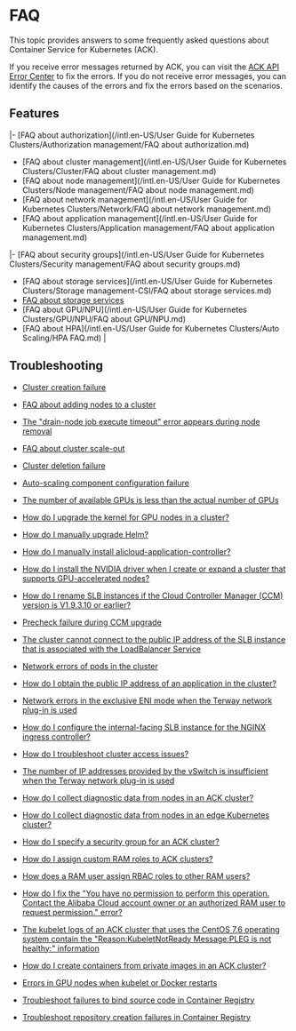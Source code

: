 # FAQ

This topic provides answers to some frequently asked questions about Container Service for Kubernetes \(ACK\).

If you receive error messages returned by ACK, you can visit the [ACK API Error Center](https://error-center.aliyun.com/status/product/Cos?spm=5176.10421674.home.7.7e36ebed2QyP5P) to fix the errors. If you do not receive error messages, you can identify the causes of the errors and fix the errors based on the scenarios.

## Features

|-   [FAQ about authorization](/intl.en-US/User Guide for Kubernetes Clusters/Authorization management/FAQ about authorization.md)
-   [FAQ about cluster management](/intl.en-US/User Guide for Kubernetes Clusters/Cluster/FAQ about cluster management.md)
-   [FAQ about node management](/intl.en-US/User Guide for Kubernetes Clusters/Node management/FAQ about node management.md)
-   [FAQ about network management](/intl.en-US/User Guide for Kubernetes Clusters/Network/FAQ about network management.md)
-   [FAQ about application management](/intl.en-US/User Guide for Kubernetes Clusters/Application management/FAQ about application management.md)

|-   [FAQ about security groups](/intl.en-US/User Guide for Kubernetes Clusters/Security management/FAQ about security groups.md)
-   [FAQ about storage services](/intl.en-US/User Guide for Kubernetes Clusters/Storage management-CSI/FAQ about storage services.md)
-   [FAQ about storage services]()
-   [FAQ about GPU/NPU](/intl.en-US/User Guide for Kubernetes Clusters/GPU/NPU/FAQ about GPU/NPU.md)
-   [FAQ about HPA](/intl.en-US/User Guide for Kubernetes Clusters/Auto Scaling/HPA FAQ.md) |

## Troubleshooting



-   [Cluster creation failure](~~86762~~)
-   [FAQ about adding nodes to a cluster](~~170722~~)
-   [The "drain-node job execute timeout" error appears during node removal](~~190626~~)
-   [FAQ about cluster scale-out](~~178936~~)
-   [Cluster deletion failure](~~86763~~)

-   [Auto-scaling component configuration failure](~~147427~~)
-   [The number of available GPUs is less than the actual number of GPUs](~~144735~~)
-   [How do I upgrade the kernel for GPU nodes in a cluster?](~~123756~~)
-   [How do I manually upgrade Helm?](~~87014~~)
-   [How do I manually install alicloud-application-controller?](~~87156~~)
-   [How do I install the NVIDIA driver when I create or expand a cluster that supports GPU-accelerated nodes?](~~147961~~)
-   [How do I rename SLB instances if the Cloud Controller Manager \(CCM\) version is V1.9.3.10 or earlier?](~~114446~~)
-   [Precheck failure during CCM upgrade](~~164988~~)

-   [The cluster cannot connect to the public IP address of the SLB instance that is associated with the LoadBalancer Service](~~171437~~)
-   [Network errors of pods in the cluster](~~142373~~)
-   [How do I obtain the public IP address of an application in the cluster?](~~142274~~)
-   [Network errors in the exclusive ENI mode when the Terway network plug-in is used](~~147426~~)
-   [How do I configure the internal-facing SLB instance for the NGINX ingress controller?](~~142097~~)
-   [How do I troubleshoot cluster access issues?](~~149275~~)
-   [The number of IP addresses provided by the vSwitch is insufficient when the Terway network plug-in is used](~~189784~~)

-   [How do I collect diagnostic data from nodes in an ACK cluster?](~~86761~~)
-   [How do I collect diagnostic data from nodes in an edge Kubernetes cluster?](~~149335~~)
-   [How do I specify a security group for an ACK cluster?](~~113498~~)
-   [How do I assign custom RAM roles to ACK clusters?](~~113536~~)
-   [How does a RAM user assign RBAC roles to other RAM users?](~~119035~~)
-   [How do I fix the "You have no permission to perform this operation. Contact the Alibaba Cloud account owner or an authorized RAM user to request permission." error?](~~142276~~)
-   [The kubelet logs of an ACK cluster that uses the CentOS 7.6 operating system contain the "Reason:KubeletNotReady Message:PLEG is not healthy:" information](~~178340~~)

-   [How do I create containers from private images in an ACK cluster?](~~86562~~)
-   [Errors in GPU nodes when kubelet or Docker restarts](~~123771~~)
-   [Troubleshoot failures to bind source code in Container Registry](~~185631~~)
-   [Troubleshoot repository creation failures in Container Registry](~~186529~~)

